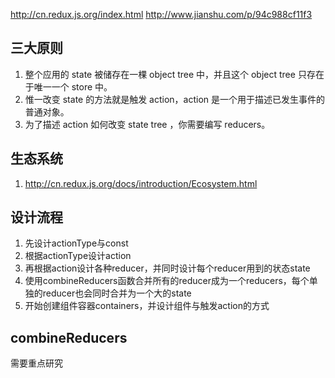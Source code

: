http://cn.redux.js.org/index.html
http://www.jianshu.com/p/94c988cf11f3

## 三大原则
1. 整个应用的 state 被储存在一棵 object tree 中，并且这个 object tree 只存在于唯一一个 store 中。
2. 惟一改变 state 的方法就是触发 action，action 是一个用于描述已发生事件的普通对象。
3. 为了描述 action 如何改变 state tree ，你需要编写 reducers。

## 生态系统
1. http://cn.redux.js.org/docs/introduction/Ecosystem.html

## 设计流程
1. 先设计actionType与const
2. 根据actionType设计action
3. 再根据action设计各种reducer，并同时设计每个reducer用到的状态state
4. 使用combineReducers函数合并所有的reducer成为一个reducers，每个单独的reducer也会同时合并为一个大的state
5. 开始创建组件容器containers，并设计组件与触发action的方式

## combineReducers
需要重点研究